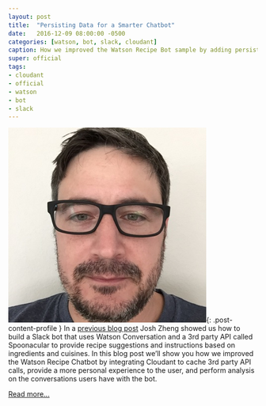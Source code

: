```yaml
---
layout: post
title:  "Persisting Data for a Smarter Chatbot"
date:   2016-12-09 08:00:00 -0500
categories: [watson, bot, slack, cloudant]
caption: How we improved the Watson Recipe Bot sample by adding persistence with Cloudant.
super: official
tags:
- cloudant
- official
- watson
- bot
- slack
---
```


![Super Official](/img/profile1.jpg){: .post-content-profile } In a [previous blog post](https://medium.com/ibm-watson-developer-cloud/how-to-build-a-recipe-slack-bot-using-watson-conversation-and-spoonacular-api-487eacaf01d4?cm_mc_uid=11370745553514786332238&cm_mc_sid_50200000=1481132952#.7mbmd1nmc) Josh Zheng showed us how to build a Slack bot that uses Watson Conversation and a 3rd party API called Spoonacular to provide recipe suggestions and instructions based on ingredients and cuisines.
In this blog post we’ll show you how we improved the Watson Recipe Chatbot by integrating Cloudant to cache 3rd party API calls, provide a more personal experience to the user, and perform analysis on the conversations users have with the bot.

[Read more...](https://developer.ibm.com/clouddataservices/2016/12/09/chatbot-analytics-watson-conversation-and-cloudant/)